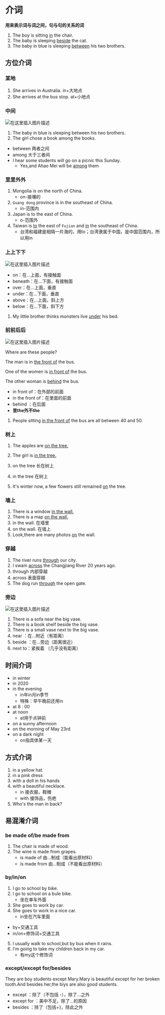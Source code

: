 # 介词

**用来表示词与词之间，句与句的关系的词**

1. The boy is  sitting <u>in</u> the chair.
2. The baby is sleeping <u>beside</u> the cat.
3. The baby in blue is sleeping <u>between</u> his two brothers.

## 方位介词

### 某地

1. She arrives in Australia. in+大地点
2. She arrives at the bus stop. at+小地点

### 中间

![在这里插入图片描述](https://img-blog.csdnimg.cn/20200216105500849.png)

1. The baby in blue is sleeping between his two brothers.
2. The girl chose a book among the books.



- between 两者之间
- among 大于三者间
- I hear some students will go on a picnic this Sunday.
  - Yes,and Ahao Mei will be <u>among</u> them

### 里里外外

1. Mongolia is on the north of China. 
   - on-接壤的
2. `Guang dong` province is in the southeast of China. 
   - in-范围内
3. Japan is to the east of China. 
   - o-范围外
4. Taiwan is <u>to</u> the east of `Fujian` and <u>in</u> the southeast of China.
   - 台湾和福建是相隔一片海的，用to；台湾隶属于中国，是中国范围内，所以用in

### 上上下下

![在这里插入图片描述](https://img-blog.csdnimg.cn/20200216023049429.png?x-oss-process=image/watermark,type_ZmFuZ3poZW5naGVpdGk,shadow_10,text_aHR0cHM6Ly9ibG9nLmNzZG4ubmV0L3FxXzQ0MjU3Mzgz,size_16,color_FFFFFF,t_70)

- on：在...上面，有接触面
- beneath：在...下面，有接触面
- over：在...上面，垂直
- under：在...下面，垂直
- above：在...上面，斜上方
- below：在...下面，斜下方



1. My little brother thinks monsters live <u>under</u> his bed.

### 前前后后

![在这里插入图片描述](https://img-blog.csdnimg.cn/20200216023513831.png?x-oss-process=image/watermark,type_ZmFuZ3poZW5naGVpdGk,shadow_10,text_aHR0cHM6Ly9ibG9nLmNzZG4ubmV0L3FxXzQ0MjU3Mzgz,size_16,color_FFFFFF,t_70)

Where are these people?

The man is in <u>the front of</u> the bus.

One of the women is <u>in front of</u> the bus.

The other woman is <u>behind</u> the bus.

- in front of：在外部的前面
- in the front of：在里面的前面
- behind ：在后面
- **里the外不the**



1. People sitting <u>in the front of</u> the bus are all between 40 and 50.

### 树上

1. The apples are <u>on the tree.</u>

2. The girl is <u>in the tree.</u>
3. on the tree 长在树上
4. in the tree 在树上
5. It's winter now, a few flowers still remained <u>on</u> the tree.

### 墙上

1. There is a window <u>in the wall.</u>
2. There is a map <u>on the wall.</u>
3. in the wall. 在墙里
4. on the wall. 在墙上
5. Look,there are many photos <u>on</u> the wall.

### 穿越

1. The river runs <u>through</u> our city. 
2. I swam <u>across</u> the Changjiang River 20 years ago.
3. through 内部穿越
4. across 表面穿越
5. The dog run <u>through</u> the open gate.

### 旁边

![在这里插入图片描述](https://img-blog.csdnimg.cn/20200216110900303.png)

1. There is a sofa near the big vase.
2. There is a book shelf beside the big vase.
3. There is a small vase next to the big vase.
4. near ：在...附近（有距离）
5. beside ：在...旁边（距离很近）
6. next to：紧挨着 （几乎没有距离）

## 时间介词

- in winter
- in 2020
- in the evening
  - in年in月in季节
  - 特殊：早午晚前还用in
- at 8 : 00
- at noon
  - at用于点钟前
- on a sunny afternoon
- on the morning of May 23rd
- on a dark night
  - on指具体某一天

## 方式介词

1. in a yellow hat.
2. in a pink dress
3. with a doll in his hands
4. with a beautiful necklace.
   - in 接衣服，鞋帽
   - with 接饰品，伤疤
5. Who's the man in back?

## 易混淆介词

### be made of/be made from

1. The chair is made of wood.
2. The wine is made from grapes.
   - is made of 由...制成（能看出原材料）
   - is made from 由...制成（不能看出原材料）

### by/in/on

1. I go to school by bike.
2. I go to school on a bule bike.
   - 坐在单车外面
3. She goes to work by car.
4. She goes to work in a nice car.
   - in坐在汽车里面

- by+交通工具
- in/on+修饰词+交通工具

5. I usually walk to school,but by bus when it rains.
6. I'm going to take my children back in my car.
   - 有my这个修饰词

### except/except for/besides

They are boy students except Mary.Mary is beautiful except for her broken tooth.And besides her,the biys are also good students.

- except ：除了（不包括 -），除了...之外
- except for ：美中不足，除了...的原因
- besides ：除了（包括+}，除此之外



